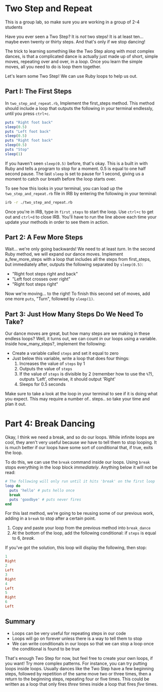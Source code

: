# Two Step and Repeat

This is a group lab, so make sure you are working in a group of 2-4 students

Have you ever seen a Two Step?  It is _not_ two steps! It is at least
ten... maybe even twenty or thirty steps. And that's only if we stop dancing!

The trick to learning something like the Two Step along with most complex dances,
is that a complicated dance is actually just made up of short, simple moves,
repeating over and over, in a _loop_. Once you learn the simple moves,
all you need to do is loop them together.

Let's learn some Two Step! We can use Ruby loops to help us out.

## Part I: The First Steps

In `two_step_and_repeat.rb`, Implement the first_steps method. This method
should include a loop that outputs the following in your terminal endlessly,
until you press `ctrl+c`.

```ruby
puts "Right foot back"
sleep(0.5)
puts "Left foot back"
sleep(0.5)
puts "Right foot back"
sleep(0.5)
puts "Stop"
sleep(1)
```

If you haven't seen `sleep(0.5)` before, that's okay.  This is a built in with
Ruby and tells a program to stop for a moment. 0.5 is equal to one half second
pause. The last `sleep` is set to pause for 1 second, giving us a moment to
catch our breath before the loop starts over.

To see how this looks in your terminal, you can load up the
`two_step_and_repeat.rb` file in IRB by entering the following in your terminal:

```bash
irb -r ./two_step_and_repeat.rb
```

Once you're in IRB, type in `first_steps` to start the loop. Use `ctrl+c` to get out
and `ctrl+d` to close IRB.  You'll have to run the line above each time your update
your methods in order to see them in action.

## Part 2: A Few More Steps

Wait... we're only going backwards! We need to at least _turn_. In the second
Ruby method, we will expand our dance moves.  Implement a_few_more_steps with a
loop that includes all the steps from first_steps, but immediately after,
outputs the following separated by `sleep(0.5)`:

* "Right foot steps right and back"
* "Left foot crosses over right"
* "Right foot steps right"

Now we're moving... to the right! To finish this second set of moves, add one more
`puts`, "Turn", followed by `sleep(1)`.

## Part 3: Just How Many Steps Do We Need To Take?

Our dance moves are great, but how many steps are we making in these endless loops? Well, it turns out, we can count _in_ our loops using a variable.  Inside how_many_steps?, implement the following:

* Create a variable called `steps` and set it equal to zero
* Just below this variable, write a loop that does four things:
  1. Increases the value of `steps` by 1
  2. Outputs the value of `steps`
  3. If the value of `steps` is divisible by 2 (remember how to use the `%`?),
outputs 'Left', otherwise, it should output 'Right'
  3. Sleeps for 0.5 seconds

Make sure to take a look at the loop in your terminal to see if it is doing what you expect. This may require a number of.. steps.. so take your time and plan it out.

# Part 4: Break Dancing

Okay, I think we need a break, and so do our loops. While infinite loops are
cool, they aren't very useful because _we_ have to tell them to stop
looping.  It is much better if our loops have some sort of conditional that, if
true, exits the loop.  

To do this, we can use the `break` command inside our loops. Using `break` stops
everything in the loop block _immediately_. Anything below it will not be read:

```ruby
# The following will only run until it hits 'break' on the first loop
loop do
  puts 'hello' # puts hello once
  break
  puts 'goodbye' # puts never fires
end
```

For this last method, we're going to be reusing some of our previous work, adding
in a `break` to stop after a certain point.

  1. Copy and paste your loop from the previous method into `break_dance`
  2. At the bottom of the loop, add the following conditional: if `steps` is
  equal to 6, _break_.

If you've got the solution, this loop will display the following, then stop:

```ruby
1
Right
2
Left
3
Right
4
Left
5
Right
6
Left
```

## Summary

* Loops can be very useful for repeating steps in our code
* Loops will go on forever unless there is a way to tell them to stop
* We can write conditionals in our loops so that we can stop a loop once the
conditional is found to be true

That's enough Two Step for now, but feel free to create your own loops, if you
want! Try more complex patterns.  For instance, you can try putting loops inside
loops. Usually dances like the Two Step have a few beginning steps, followed by
repetition of the same move two or three times, then a return to the beginning
steps, repeating four or five times.  This could be written as a loop that only
fires _three_ times inside a loop that fires _five_ times.
